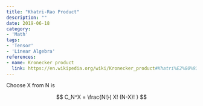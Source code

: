 ```yaml
---
title: "Khatri-Rao Product"
description: ""
date: 2019-06-18
category:
- 'Math'
tags:
- 'Tensor'
- 'Linear Algebra'
references:
- name: Kronecker product
  link: https://en.wikipedia.org/wiki/Kronecker_product#Khatri%E2%80%93Rao_product
---
```


Choose X from N is

$$
C_N^X = \frac{N!}{ X! (N-X)! }
$$